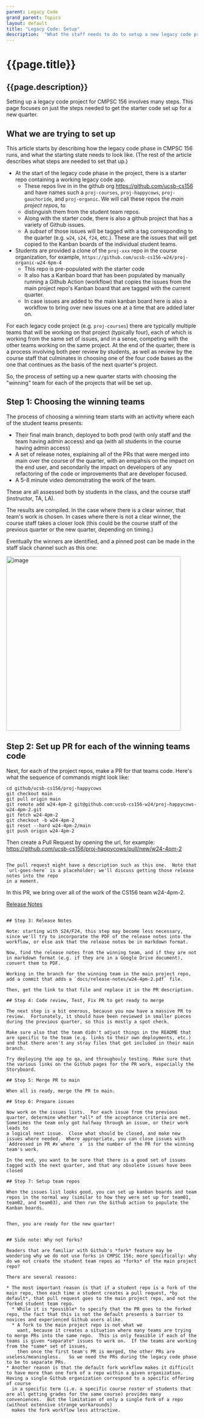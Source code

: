 ```yaml
---
parent: Legacy Code
grand_parent: Topics
layout: default
title: "Legacy Code: Setup"
description:  "What the staff needs to do to setup a new legacy code project"
---
```



# {{page.title}}

## {{page.description}}

Setting up a legacy code project for CMPSC 156 involves many steps. This page focuses on just the steps needed to get the starter code set up for a new quarter.

## What we are trying to set up

This article starts by describing how the legacy code phase in CMPSC 156 runs, and what the starting state needs to look like. (The rest of the article describes what steps are needed to set that up.)

* At the start of the legacy code phase in the project, there is a starter repo containing a working legacy code app.
  * These repos live in in the github org <https://github.com/ucsb-cs156> and have names such a `proj-courses`, `proj-happycows`, `proj-gauchoride`, and `proj-organic`.  We will call these repos the *main project repos*, to
  * distinguish them from the student team repos.
  * Along with the starter code, there is also a github project that has a variety of Github issues.
  * A *subset* of those issues will be tagged with a tag corresponding to the quarter (e.g. `w24`, `s24`, `f24`, etc.).  These are the issues that will get copied to the
    Kanban boards of the individual student teams.
* Students are provided a clone of the `proj-xxx` repo in the course organization, for example, `https://github.com/ucsb-cs156-w24/proj-organic-w24-6pm-4`
  * This repo is pre-populated with the starter code
  * It also has a Kanban board that has been populated by manually running a Github Action (workflow) that copies the issues from the main project repo's Kanban board that are tagged with the current quarter.
  * In case issues are added to the main kanban board here is also a workflow to bring over new issues one at a time that are added later on.

For each legacy code project (e.g.  `proj-courses`) there are typically multiple teams that will be working on that project (typically four), each of which is working from the same set of issues, and in a sense, 
competing with the other teams working on the same project. At the end of the quarter, there is a process involving both peer review by students, as well as review by the course staff that culminates in choosing one 
of the four code bases as the one that continues as the basis of the next quarter's project.

So, the process of setting up a new quarter starts with choosing the "winning" team for each of the projects that will be set up.

## Step 1: Choosing the winning teams

The process of choosing a winning team starts with an activity where each of the student teams presents:
* Their final main branch, deployed to both prod (with only staff and the team having admin access) and qa (with all students in the course having admin access)
* A set of release notes, explaining all of the PRs that were merged into main over the course of the quarter, with an empahsis on the impact on the end user, and secondarily the impact on developers of any refactoring of the code or improvements that are developer focused.
* A 5-8 minute video demonstrating the work of the team.

These are all assessed both by students in the class, and the course staff (instructor, TA, LA).

The results are compiled.  In the case where there is a clear winner, that team's work is chosen. In cases where there is not a clear winner, the course staff takes a closer look (this could be the course staff of the
previous quarter or the new quarter, depending on timing.)

Eventually the winners are identified, and a pinned post can be made in the staff slack channel such as this one: 

<img width="459" alt="image" src="https://github.com/ucsb-cs156/ucsb-cs156.github.io/assets/1119017/f407c0d1-ac3d-4299-8f8b-89f06da2ad85">

## Step 2: Set up PR for each of the winning teams code

Next, for each of the project repos, make a PR for that teams code. Here's what the sequence of commands might look like:

```
cd github/ucsb-cs156/proj-happycows
git checkout main
git pull origin main
git remote add w24-4pm-2 git@github.com:ucsb-cs156-w24/proj-happycows-w24-4pm-2.git
git fetch w24-4pm-2
git checkout -b w24-4pm-2
git reset --hard w24-4pm-2/main
git push origin w24-4pm-2
```

Then create a Pull Request by opening the url, for example: <https://github.com/ucsb-cs156/proj-happycows/pull/new/w24-4pm-2>
```

The pull request might have a description such as this one.  Note that `url-goes-here` is a placeholder; we'll discuss getting those release notes into the repo
in a moment.

```
In this PR, we bring over all of the work of the CS156 team w24-4pm-2.

[Release Notes](url-goes-here)
```

## Step 3: Release Notes

Note: starting with S24/F24, this step may become less necessary, since we'll try to incorporate the PDF of the release notes into the workflow, or else ask that the release notes be in markdown format.

Now, find the release notes from the winning team, and if they are not in markdown format (e.g. if they are in a Google Drive document), convert them to PDF.

Working in the branch for the winning team in the main project repo, add a commit that adds a `docs/release-notes/w24-4pm-2.pdf` file.

Then, get the link to that file and replace it in the PR description.

## Step 4: Code review, Test, Fix PR to get ready to merge

The next step is a bit onerous, because you now have a massive PR to review.  Fortunately, it should have been reviewed in smaller pieces during the previous quarter, so this is mostly a spot check.

Make sure also that the team didn't adjust things in the README that are specific to the team (e.g. links to their own deployments, etc.) and that there aren't any stray files that got included in their main branch.

Try deploying the app to qa, and throughouly testing. Make sure that the various links on the Github pages for the PR work, especially the Storyboard.

## Step 5: Merge PR to main

When all is ready, merge the PR to main.

## Step 6: Prepare issues

Now work on the issues lists.  For each issue from the previous quarter, determine whether *all* of the acceptance criteria are met. Sometimes the team only got halfway through an issue, or their work leads to
a logical next issue.  Close what should be closed, and make new issues where needed.  Where appropriate, you can close issues with `Addressed in PR #x`where `x` is the number of the PR for the winning team's work.

In the end, you want to be sure that there is a good set of issues tagged with the next quarter, and that any obsolete issues have been closed

## Step 7: Setup team repos

When the issues list looks good, you can set up kanban boards and team repos in the normal way (similar to how they were set up for team01, team02, and team03), and then run the Github action to populate the Kanban boards.


Then, you are ready for the new quarter!


## Side note: Why not forks?

Readers that are familiar with Github's *fork* feature may be wondering why we do not use forks in CMPSC 156; more specifically: why do we not create the student team repos as *forks* of the main project repo?

There are several reasons:

* The most important reason is that if a student repo is a fork of the main repo, then each time a student creates a pull request, *by default*, that pull request goes to the main project repo, and not the forked student team repo.
  * While it is *possible* to specify that the PR goes to the forked repo, the fact that this is not the default presents a barrier to novices and experienced Github users alike.
  * A fork to the main project repo is not what we 
    want, because it creates a situation where many teams are trying to merge PRs into the same repo.  This is only feasible if each of the teams is given *separate* issues to work on.  If the teams are working from the *same* set of issues,
    then once the first team's PR is merged, the other PRs are useless/meaningless.   So we need the PRs during the legacy code phase to be to separate PRs.
* Another reason is that the default fork workflow makes it difficult to have more than one fork of a repo within a given organization.  Having a single Github organization correspond to a specific offering of course
  in a specific term (i.e. a specific course roster of students that are all getting grades for the same course) provides many conveniences.  But the limitation of only a single fork of a repo (without extensive strange workarounds)
  makes the fork workflow less attractive.
   
